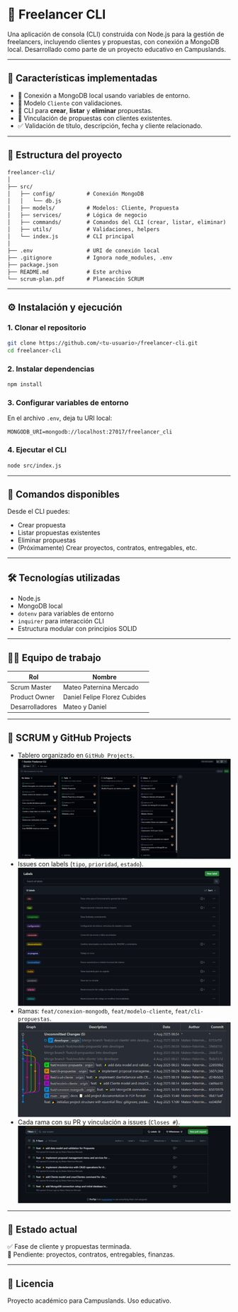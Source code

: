 
# 💼 Freelancer CLI

Una aplicación de consola (CLI) construida con Node.js para la gestión de freelancers, incluyendo clientes y propuestas, con conexión a MongoDB local. Desarrollado como parte de un proyecto educativo en Campuslands.

---

## 📌 Características implementadas

- 📁 Conexión a MongoDB local usando variables de entorno.
- 👤 Modelo `Cliente` con validaciones.
- 📝 CLI para **crear**, **listar** y **eliminar** propuestas.
- 🔗 Vinculación de propuestas con clientes existentes.
- ✅ Validación de título, descripción, fecha y cliente relacionado.

---

## 📂 Estructura del proyecto

```
freelancer-cli/
│
├── src/
│   ├── config/          # Conexión MongoDB
│   │   └── db.js
│   ├── models/          # Modelos: Cliente, Propuesta
│   ├── services/        # Lógica de negocio
│   ├── commands/        # Comandos del CLI (crear, listar, eliminar)
│   ├── utils/           # Validaciones, helpers
│   └── index.js         # CLI principal
│
├── .env                 # URI de conexión local
├── .gitignore           # Ignora node_modules, .env
├── package.json
├── README.md            # Este archivo
└── scrum-plan.pdf       # Planeación SCRUM
```

---

## ⚙️ Instalación y ejecución

### 1. Clonar el repositorio
```bash
git clone https://github.com/<tu-usuario>/freelancer-cli.git
cd freelancer-cli
```

### 2. Instalar dependencias
```bash
npm install
```

### 3. Configurar variables de entorno

En el archivo `.env`, deja tu URI local:
```
MONGODB_URI=mongodb://localhost:27017/freelancer_cli
```

### 4. Ejecutar el CLI
```bash
node src/index.js
```

---

## 🧪 Comandos disponibles

Desde el CLI puedes:

- Crear propuesta
- Listar propuestas existentes
- Eliminar propuestas
- (Próximamente) Crear proyectos, contratos, entregables, etc.

---

## 🛠 Tecnologías utilizadas

- Node.js
- MongoDB local
- `dotenv` para variables de entorno
- `inquirer` para interacción CLI
- Estructura modular con principios SOLID

---

## 👨‍💻 Equipo de trabajo

| Rol              | Nombre                         |
|------------------|--------------------------------|
| Scrum Master     | Mateo Paternina Mercado        |
| Product Owner    | Daniel Felipe Florez Cubides   |
| Desarrolladores  | Mateo y Daniel                 |

---

## 🔗 SCRUM y GitHub Projects

- Tablero organizado en `GitHub Projects`.
![TABLERO](image.png)
- Issues con labels (`tipo`, `prioridad`, `estado`).
![LABELS](image-1.png)
- Ramas: `feat/conexion-mongodb`, `feat/modelo-cliente`, `feat/cli-propuestas`.
![RAMAS](image-2.png)
- Cada rama con su PR y vinculación a issues (`Closes #`).
![CLOSE](image-3.png)

---

## 📌 Estado actual

✅ Fase de cliente y propuestas terminada.  
🚧 Pendiente: proyectos, contratos, entregables, finanzas.

---

## 📝 Licencia

Proyecto académico para Campuslands. Uso educativo.
